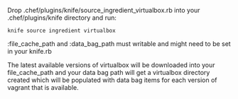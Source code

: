 Drop .chef/plugins/knife/source_ingredient_virtualbox.rb
into your .chef/plugins/knife directory and run:

```
knife source ingredient virtualbox
```

:file_cache_path and :data_bag_path must writable and might need to be set in your knife.rb

The latest available versions of virtualbox will be downloaded into
your file_cache_path and your data bag path will get a virtualbox directory
created which will be populated with data bag items for each version
of vagrant that is available.

